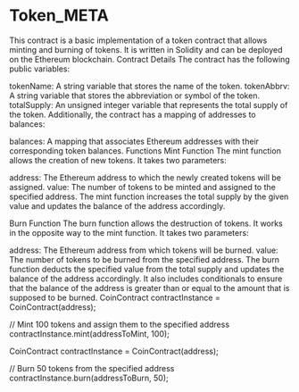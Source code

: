 # Token_META
This contract is a basic implementation of a token contract that allows minting and burning of tokens. It is written in Solidity and can be deployed on the Ethereum blockchain.
Contract Details
The contract has the following public variables:

tokenName: A string variable that stores the name of the token.
tokenAbbrv: A string variable that stores the abbreviation or symbol of the token.
totalSupply: An unsigned integer variable that represents the total supply of the token.
Additionally, the contract has a mapping of addresses to balances:

balances: A mapping that associates Ethereum addresses with their corresponding token balances.
Functions
Mint Function
The mint function allows the creation of new tokens. It takes two parameters:

address: The Ethereum address to which the newly created tokens will be assigned.
value: The number of tokens to be minted and assigned to the specified address.
The mint function increases the total supply by the given value and updates the balance of the address accordingly.

Burn Function
The burn function allows the destruction of tokens. It works in the opposite way to the mint function. It takes two parameters:

address: The Ethereum address from which tokens will be burned.
value: The number of tokens to be burned from the specified address.
The burn function deducts the specified value from the total supply and updates the balance of the address accordingly. It also includes conditionals to ensure that the balance of the address is greater than or equal to the amount that is supposed to be burned.
CoinContract contractInstance = CoinContract(address);

// Mint 100 tokens and assign them to the specified address
contractInstance.mint(addressToMint, 100);

CoinContract contractInstance = CoinContract(address);

// Burn 50 tokens from the specified address
contractInstance.burn(addressToBurn, 50);
